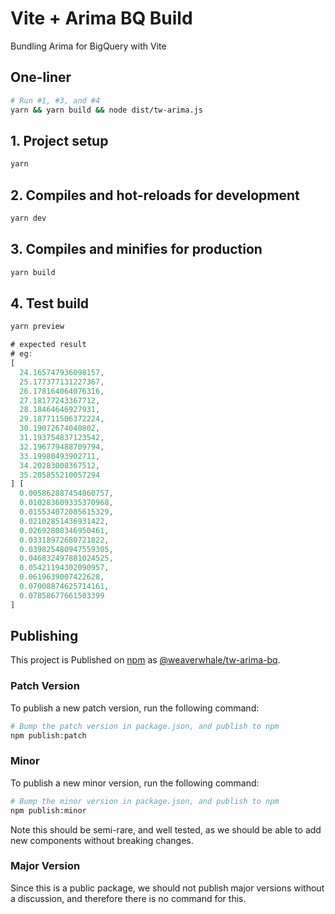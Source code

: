 # Vite + Arima BQ Build

Bundling Arima for BigQuery with Vite

## One-liner

```bash
# Run #1, #3, and #4
yarn && yarn build && node dist/tw-arima.js
```

## 1. Project setup

```bash
yarn
```

## 2. Compiles and hot-reloads for development

```bash
yarn dev
```

## 3. Compiles and minifies for production

```bash
yarn build
```

## 4. Test build

```bash
yarn preview
```

```javascript
# expected result
# eg:
[
  24.165747936098157,
  25.177377131227367,
  26.178164064076316,
  27.18177243367712,
  28.18464646927931,
  29.187711506372224,
  30.19072674040802,
  31.193754837123542,
  32.196779488709794,
  33.19980493902711,
  34.20283008367512,
  35.205855210057294
] [
  0.005862887454860757,
  0.010283609335370968,
  0.015534072085615329,
  0.02102851436931422,
  0.02692808346950461,
  0.03318972680721822,
  0.039825480947559305,
  0.046832497881024525,
  0.05421194302090957,
  0.0619639007422628,
  0.07008874625714161,
  0.07858677661503399
]
```

## Publishing

This project is Published on [npm](https://npmjs.com/) as [@weaverwhale/tw-arima-bq](https://www.npmjs.com/package/@weaverwhale/tw-arima-bq).

### Patch Version

To publish a new patch version, run the following command:

```bash
# Bump the patch version in package.json, and publish to npm
npm publish:patch
```

### Minor

To publish a new minor version, run the following command:

```bash
# Bump the minor version in package.json, and publish to npm
npm publish:minor
```

Note this should be semi-rare, and well tested, as we should be able to add new components without breaking changes.

### Major Version

Since this is a public package, we should not publish major versions without a discussion, and therefore there is no command for this.
